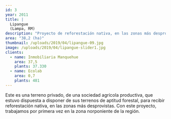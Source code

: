 ```yaml
---
id: 3
year: 2011
title: |
  Lipangue 
  (Lampa, RM)
description: "Proyecto de reforestación nativa, en las zonas más desprovistas de una sociedad agrícola productiva."
area: "38,2 (ha)"
thumbnail: /uploads/2019/04/lipangue-09.jpg
image: /uploads/2019/04/lipangue-slider1.jpg
clients:
  - name: Inmobiliaria Manquehue
    area: 37,5
    plants: 37.330
  - name: Ecolab
    area: 0,7
    plants: 481
---
```


Este es una terreno privado, de una sociedad agrícola productiva, que estuvo dispuesta a disponer de sus terrenos de aptitud forestal, para recibir reforestación nativa, en las zonas más desprovistas. Con este proyecto, trabajamos por primera vez en la zona norponiente de la región.

